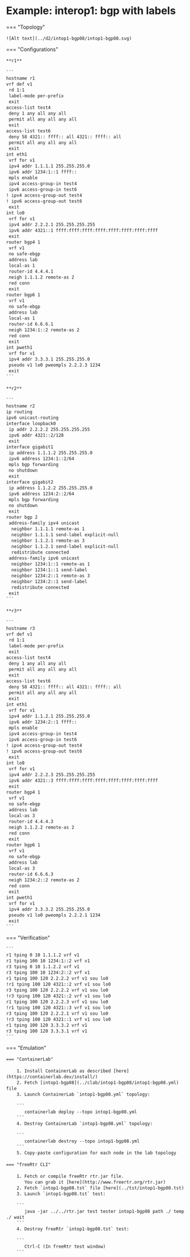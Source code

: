 # Example: interop1: bgp with labels

=== "Topology"

    ![Alt text](../d2/intop1-bgp08/intop1-bgp08.svg)

=== "Configurations"

    **r1**

    ```
    hostname r1
    vrf def v1
     rd 1:1
     label-mode per-prefix
     exit
    access-list test4
     deny 1 any all any all
     permit all any all any all
     exit
    access-list test6
     deny 58 4321:: ffff:: all 4321:: ffff:: all
     permit all any all any all
     exit
    int eth1
     vrf for v1
     ipv4 addr 1.1.1.1 255.255.255.0
     ipv6 addr 1234:1::1 ffff::
     mpls enable
     ipv4 access-group-in test4
     ipv6 access-group-in test6
    ! ipv4 access-group-out test4
    ! ipv6 access-group-out test6
     exit
    int lo0
     vrf for v1
     ipv4 addr 2.2.2.1 255.255.255.255
     ipv6 addr 4321::1 ffff:ffff:ffff:ffff:ffff:ffff:ffff:ffff
     exit
    router bgp4 1
     vrf v1
     no safe-ebgp
     address lab
     local-as 1
     router-id 4.4.4.1
     neigh 1.1.1.2 remote-as 2
     red conn
     exit
    router bgp6 1
     vrf v1
     no safe-ebgp
     address lab
     local-as 1
     router-id 6.6.6.1
     neigh 1234:1::2 remote-as 2
     red conn
     exit
    int pweth1
     vrf for v1
     ipv4 addr 3.3.3.1 255.255.255.0
     pseudo v1 lo0 pweompls 2.2.2.3 1234
     exit
    ```

    **r2**

    ```
    hostname r2
    ip routing
    ipv6 unicast-routing
    interface loopback0
     ip addr 2.2.2.2 255.255.255.255
     ipv6 addr 4321::2/128
     exit
    interface gigabit1
     ip address 1.1.1.2 255.255.255.0
     ipv6 address 1234:1::2/64
     mpls bgp forwarding
     no shutdown
     exit
    interface gigabit2
     ip address 1.1.2.2 255.255.255.0
     ipv6 address 1234:2::2/64
     mpls bgp forwarding
     no shutdown
     exit
    router bgp 2
     address-family ipv4 unicast
      neighbor 1.1.1.1 remote-as 1
      neighbor 1.1.1.1 send-label explicit-null
      neighbor 1.1.2.1 remote-as 3
      neighbor 1.1.2.1 send-label explicit-null
      redistribute connected
     address-family ipv6 unicast
      neighbor 1234:1::1 remote-as 1
      neighbor 1234:1::1 send-label
      neighbor 1234:2::1 remote-as 3
      neighbor 1234:2::1 send-label
      redistribute connected
     exit
    ```

    **r3**

    ```
    hostname r3
    vrf def v1
     rd 1:1
     label-mode per-prefix
     exit
    access-list test4
     deny 1 any all any all
     permit all any all any all
     exit
    access-list test6
     deny 58 4321:: ffff:: all 4321:: ffff:: all
     permit all any all any all
     exit
    int eth1
     vrf for v1
     ipv4 addr 1.1.2.1 255.255.255.0
     ipv6 addr 1234:2::1 ffff::
     mpls enable
     ipv4 access-group-in test4
     ipv6 access-group-in test6
    ! ipv4 access-group-out test4
    ! ipv6 access-group-out test6
     exit
    int lo0
     vrf for v1
     ipv4 addr 2.2.2.3 255.255.255.255
     ipv6 addr 4321::3 ffff:ffff:ffff:ffff:ffff:ffff:ffff:ffff
     exit
    router bgp4 1
     vrf v1
     no safe-ebgp
     address lab
     local-as 3
     router-id 4.4.4.3
     neigh 1.1.2.2 remote-as 2
     red conn
     exit
    router bgp6 1
     vrf v1
     no safe-ebgp
     address lab
     local-as 3
     router-id 6.6.6.3
     neigh 1234:2::2 remote-as 2
     red conn
     exit
    int pweth1
     vrf for v1
     ipv4 addr 3.3.3.2 255.255.255.0
     pseudo v1 lo0 pweompls 2.2.2.1 1234
     exit
    ```

=== "Verification"

    ```
    r1 tping 0 10 1.1.1.2 vrf v1
    r1 tping 100 10 1234:1::2 vrf v1
    r3 tping 0 10 1.1.2.2 vrf v1
    r3 tping 100 10 1234:2::2 vrf v1
    r1 tping 100 120 2.2.2.2 vrf v1 sou lo0
    !r1 tping 100 120 4321::2 vrf v1 sou lo0
    r3 tping 100 120 2.2.2.2 vrf v1 sou lo0
    !r3 tping 100 120 4321::2 vrf v1 sou lo0
    r1 tping 100 120 2.2.2.3 vrf v1 sou lo0
    !r1 tping 100 120 4321::3 vrf v1 sou lo0
    r3 tping 100 120 2.2.2.1 vrf v1 sou lo0
    !r3 tping 100 120 4321::1 vrf v1 sou lo0
    r1 tping 100 120 3.3.3.2 vrf v1
    r3 tping 100 120 3.3.3.1 vrf v1
    ```

=== "Emulation"

    === "ContainerLab"

        1. Install ContainerLab as described [here](https://containerlab.dev/install/)  
        2. Fetch [intop1-bgp08](../clab/intop1-bgp08/intop1-bgp08.yml) file  
        3. Launch ContainerLab `intop1-bgp08.yml` topology:  

        ```
           containerlab deploy --topo intop1-bgp08.yml  
        ```
        4. Destroy ContainerLab `intop1-bgp08.yml` topology:  

        ```
           containerlab destroy --topo intop1-bgp08.yml  
        ```
        5. Copy-paste configuration for each node in the lab topology

    === "freeRtr CLI"

        1. Fetch or compile freeRtr rtr.jar file.  
           You can grab it [here](http://www.freertr.org/rtr.jar)  
        2. Fetch `intop1-bgp08.tst` file [here](../tst/intop1-bgp08.tst)  
        3. Launch `intop1-bgp08.tst` test:  

        ```
           java -jar ../../rtr.jar test tester intop1-bgp08 path ./ temp ./ wait
        ```
        4. Destroy freeRtr `intop1-bgp08.tst` test:  

        ```
           Ctrl-C (In freeRtr test window)
        ```

